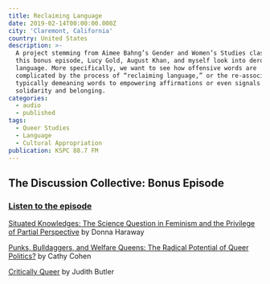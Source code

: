 ```yaml
---
title: Reclaiming Language
date: 2019-02-14T00:00:00.000Z
city: 'Claremont, California'
country: United States
description: >-
  A project stemming from Aimee Bahng’s Gender and Women’s Studies class, in
  this bonus episode, Lucy Gold, August Khan, and myself look into derogatory
  language. More specifically, we want to see how offensive words are
  complicated by the process of “reclaiming language,” or the re-association of
  typically demeaning words to empowering affirmations or even signals of
  solidarity and belonging.
categories:
  - audio
  - published
tags:
  - Queer Studies
  - Language
  - Cultural Appropriation
publication: KSPC 88.7 FM
---
```

## The Discussion Collective: Bonus Episode

### [Listen to the episode](https://anchor.fm/discussioncollective/episodes/Reclaiming-Language-Bonus-Episode-e36f41)

[Situated Knowledges: The Science Question in Feminism and the Privilege of Partial Perspective](https://philpapers.org/rec/HARSKT) by Donna Haraway

[Punks, Bulldaggers, and Welfare Queens: The Radical Potential of Queer Politics?](https://read.dukeupress.edu/glq/article/3/4/437/9940/Punks-Bulldaggers-and-Welfare-Queens-The-Radical) by Cathy Cohen

[Critically Queer](https://read.dukeupress.edu/glq/article/1/1/17/9896/Critically-Queer) by Judith Butler
